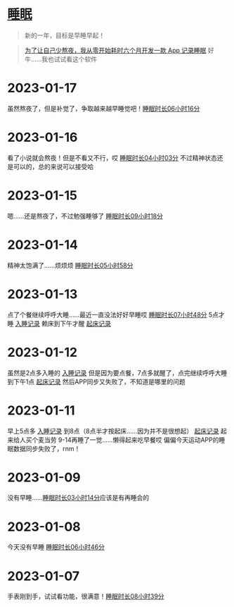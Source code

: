 # [睡眠](https://github.com/noteMay/blog/issues/7)

> 新的一年，目标是早睡早起！

> [为了让自己少熬夜，我从零开始耗时六个月开发一款 App 记录睡眠](https://sspai.com/post/75467)
好牛……我也试试看这个软件

# 2023-01-17

虽然熬夜了，但是补觉了，争取越来越早睡觉吧！[睡眠时长06小时16分](https://9852.ru/images/2023/01/17/Screenshot_2023-01-17-17-38-25-092_com.mi.health.jpg)

# 2023-01-16

看了小说就会熬夜！但是不看又不行，哎 [睡眠时长04小时03分](https://9852.ru/images/2023/01/17/Screenshot_2023-01-16-13-56-29-376_com.mi.health.jpg)
不过精神状态还是可以的，总的来说可以接受哈

# 2023-01-15

嗯……还是熬夜了，不过勉强睡够了 [睡眠时长09小时18分](https://9852.ru/images/2023/01/16/Screenshot_2023-01-15-18-14-23-659_com.mi.health.jpg)

# 2023-01-14

精神太饱满了……烦烦烦 [睡眠时长05小时58分](https://9852.ru/images/2023/01/14/Screenshot_2023-01-14-17-13-16-931_com.mi.health.jpg)

# 2023-01-13

点了个餐继续呼呼大睡……最近一直没法好好早睡哎 [睡眠时长07小时48分](https://9852.ru/images/2023/01/14/IMG_20230113_235615.jpg)
5点才睡 [入睡记录](https://github.com/noteMay/sleep/issues/1#issuecomment-1380996603)
赖床到下午才醒 [起床记录](https://github.com/noteMay/getup/issues/1#issuecomment-1381435971)

# 2023-01-12

虽然是2点多入睡的 [入睡记录](https://github.com/noteMay/sleep/issues/1#issuecomment-1379323734) 但是因为要点餐，7点多就醒了，点完继续呼呼大睡到下午1点 [起床记录](https://github.com/noteMay/getup/issues/1#issuecomment-1379817955)
然后APP同步又失败了，不知道是哪里的问题

# 2023-01-11

早上5点多 [入睡记录](https://github.com/noteMay/sleep/issues/1#issuecomment-1377926923) 到8点（8点半才按起床……因为并不是很想起） [起床记录](https://github.com/noteMay/getup/issues/1#issuecomment-1378076807) 
起来给人买个麦当劳
9-14再睡了一觉……懒得起来吃早餐哎
偏偏今天运动APP的睡眠数据同步失败了，rnm！

# 2023-01-09

没有早睡……[睡眠时长03小时14分](https://9852.ru/images/2023/01/14/IMG_20230110_032539.jpg)应该是有再睡会的

# 2023-01-08

今天没有早睡 [睡眠时长06小时46分](https://9852.ru/images/2023/01/08/IMG_20230108_134019.jpg)

# 2023-01-07

手表刚到手，试试看功能，很满意！[睡眠时长08小时39分](https://9852.ru/images/2023/01/14/IMG_20230110_032629.jpg)